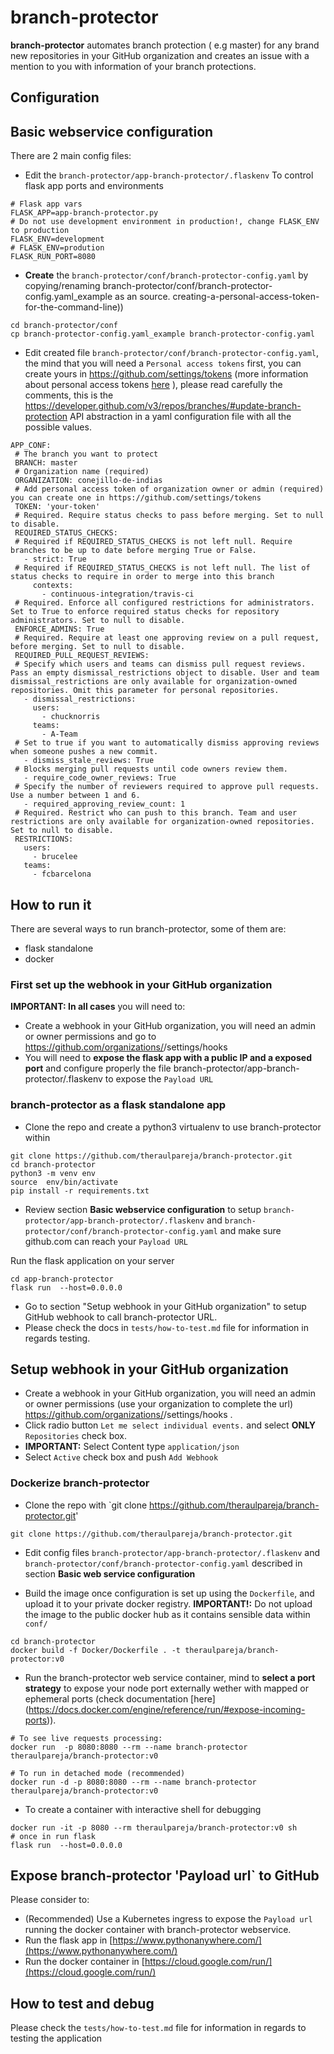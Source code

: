 # branch-protector

**branch-protector** automates branch protection ( e.g master) for any brand new repositories in your GitHub organization and creates an issue with a mention to you with information of your branch protections.

## Configuration

## Basic webservice configuration

There are 2 main config files:

* Edit the `branch-protector/app-branch-protector/.flaskenv` To control flask app ports and environments

```
# Flask app vars
FLASK_APP=app-branch-protector.py
# Do not use development environment in production!, change FLASK_ENV to production
FLASK_ENV=development
# FLASK_ENV=prodution
FLASK_RUN_PORT=8080
```

* **Create** the `branch-protector/conf/branch-protector-config.yaml` by copying/renaming branch-protector/conf/branch-protector-config.yaml_example as an source. creating-a-personal-access-token-for-the-command-line))
 ```
cd branch-protector/conf
cp branch-protector-config.yaml_example branch-protector-config.yaml
```

* Edit created file `branch-protector/conf/branch-protector-config.yaml`,  the mind that you will need a `Personal access tokens` first, you can create yours in https://github.com/settings/tokens (more information about personal access tokens [here](https://help.github.com/en/articles/) ), please read carefully the comments, this is the https://developer.github.com/v3/repos/branches/#update-branch-protection API abstraction  in a yaml configuration file with all the possible values.


```
APP_CONF:
 # The branch you want to protect
 BRANCH: master
 # Organization name (required)
 ORGANIZATION: conejillo-de-indias
 # Add personal access token of organization owner or admin (required) you can create one in https://github.com/settings/tokens
 TOKEN: 'your-token'
 # Required. Require status checks to pass before merging. Set to null to disable.
 REQUIRED_STATUS_CHECKS:
 # Required if REQUIRED_STATUS_CHECKS is not left null. Require branches to be up to date before merging True or False.
   - strict: True
 # Required if REQUIRED_STATUS_CHECKS is not left null. The list of status checks to require in order to merge into this branch
     contexts:
       - continuous-integration/travis-ci
 # Required. Enforce all configured restrictions for administrators. Set to True to enforce required status checks for repository administrators. Set to null to disable.
 ENFORCE_ADMINS: True
 # Required. Require at least one approving review on a pull request, before merging. Set to null to disable.
 REQUIRED_PULL_REQUEST_REVIEWS:
 # Specify which users and teams can dismiss pull request reviews. Pass an empty dismissal_restrictions object to disable. User and team dismissal_restrictions are only available for organization-owned repositories. Omit this parameter for personal repositories.
   - dismissal_restrictions:
     users:
       - chucknorris
     teams:
       - A-Team
 # Set to true if you want to automatically dismiss approving reviews when someone pushes a new commit.
   - dismiss_stale_reviews: True
 # Blocks merging pull requests until code owners review them.
   - require_code_owner_reviews: True
 # Specify the number of reviewers required to approve pull requests. Use a number between 1 and 6.
   - required_approving_review_count: 1
 # Required. Restrict who can push to this branch. Team and user restrictions are only available for organization-owned repositories. Set to null to disable.
 RESTRICTIONS:
   users:
     - brucelee
   teams:
     - fcbarcelona
```

## How to run it

There are several ways to run branch-protector, some of them are:

* flask standalone
* docker

### First set up the webhook in your GitHub organization

**IMPORTANT: In all cases** you will need to:
* Create a webhook in your GitHub organization, you will need an admin or owner permissions and go to https://github.com/organizations/<ORGANIZATION>/settings/hooks
* You will need to **expose the flask app with a public IP and a exposed port** and configure properly the file branch-protector/app-branch-protector/.flaskenv to expose the `Payload URL`

### branch-protector as a flask standalone app

* Clone the repo and create a python3 virtualenv to use branch-protector within

```
git clone https://github.com/theraulpareja/branch-protector.git
cd branch-protector
python3 -m venv env
source  env/bin/activate
pip install -r requirements.txt
```

* Review section **Basic webservice configuration** to setup `branch-protector/app-branch-protector/.flaskenv` and `branch-protector/conf/branch-protector-config.yaml` and make sure github.com can reach your `Payload URL`

Run the flask application on your server
```
cd app-branch-protector
flask run  --host=0.0.0.0
```

* Go to section "Setup webhook in your GitHub organization" to setup GitHub webhook to call branch-protector URL.
* Please check the docs in `tests/how-to-test.md` file for information in regards testing.

## Setup webhook in your GitHub organization

* Create a webhook in your GitHub organization, you will need an admin or owner permissions (use your organization to complete the url) https://github.com/organizations/<ORGANIZATION>/settings/hooks .
* Click radio button `Let me select individual events.` and select **ONLY** `Repositories` check box.
* **IMPORTANT:** Select Content type `application/json`
* Select `Active` check box and push `Add Webhook`


### Dockerize branch-protector

* Clone the repo with `git clone https://github.com/theraulpareja/branch-protector.git'

```
git clone https://github.com/theraulpareja/branch-protector.git
```

* Edit config files `branch-protector/app-branch-protector/.flaskenv` and  `branch-protector/conf/branch-protector-config.yaml`  described in section **Basic web service configuration**

* Build the image once configuration is set up using the `Dockerfile`, and upload it to your private docker registry.
**IMPORTANT!:** Do not upload the image to the public docker hub as it contains sensible data within `conf/`

```
cd branch-protector
docker build -f Docker/Dockerfile . -t theraulpareja/branch-protector:v0
```

* Run the branch-protector web service container, mind to **select a port strategy** to expose your node port externally wether with mapped or ephemeral ports (check documentation [here] (https://docs.docker.com/engine/reference/run/#expose-incoming-ports)).

```
# To see live requests processing:
docker run  -p 8080:8080 --rm --name branch-protector theraulpareja/branch-protector:v0

# To run in detached mode (recommended)
docker run -d -p 8080:8080 --rm --name branch-protector theraulpareja/branch-protector:v0
```

* To create a container with interactive shell for debugging

```
docker run -it -p 8080 --rm theraulpareja/branch-protector:v0 sh
# once in run flask
flask run  --host=0.0.0.0
```

## Expose branch-protector 'Payload url`  to GitHub

Please consider to:

* (Recommended) Use a Kubernetes ingress to expose the `Payload url` running the docker container with branch-protector  webservice.
* Run the flask app in [https://www.pythonanywhere.com/](https://www.pythonanywhere.com/)
* Run the docker container in [https://cloud.google.com/run/](https://cloud.google.com/run/)

## How to test and debug

Please check the `tests/how-to-test.md` file for information in regards to testing the application

